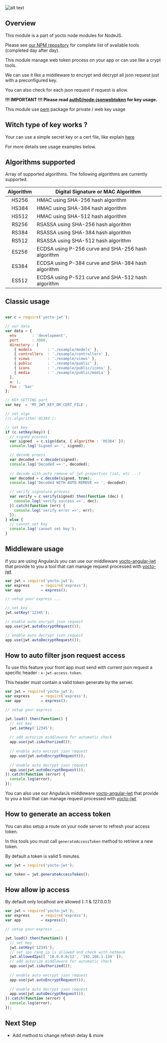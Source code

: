 ![alt text](https://david-dm.org/yoctore/yocto-jwt.svg "Dependencies Status")

## Overview

This module is a part of yocto node modules for NodeJS.

Please see [our NPM repository](https://www.npmjs.com/~yocto) for complete list of available tools (completed day after day).

This module manage web token process on your app or can use like a crypt tools.

We can use it like a middleware to encrypt and decrypt all json request just with a preconfigured key.

You can also check for each json request if request is allow.

**!!! IMPORTANT !!! Please read [auth0/node-jsonwebtoken](https://github.com/auth0/node-jsonwebtoken) for key usage.**

This module use [pem](https://www.npmjs.com/package/pem) package for private / web key usage

## Witch type of key works ?

Your can use a simple secret key or a cert file, like explain [here](https://github.com/auth0/node-jsonwebtoken#jwtsignpayload-secretorprivatekey-options) 

For more details see usage examples below.

## Algorithms supported

Array of supported algorithms. The following algorithms are currently supported.

| Algorithm | Digital Signature or MAC Algorithm                 |
|:---------:|----------------------------------------------------|
|   HS256   | HMAC using SHA-256 hash algorithm                  |
|   HS384   | HMAC using SHA-384 hash algorithm                  |
|   HS512   | HMAC using SHA-512 hash algorithm                  |
|   RS256   | RSASSA using SHA-256 hash algorithm                |
|   RS384   | RSASSA using SHA-384 hash algorithm                |
|   RS512   | RSASSA using SHA-512 hash algorithm                |
|   ES256   | ECDSA using P-256 curve and SHA-256 hash algorithm |
|   ES384   | ECDSA using P-384 curve and SHA-384 hash algorithm |
|   ES512   | ECDSA using P-521 curve and SHA-512 hash algorithm |

## Classic usage

```javascript

var c = require('yocto-jwt');

// our data
var data = {
  env       : 'development',
  port      : 3000,
  directory : [
    { models       : './example/models' },
    { controllers  : './example/controllers' },
    { views        : './example/views' },
    { public       : './example/public' },
    { icons        : './example/public/icons' },
    { media        : './example/public/media' }
  ],
  a: 1,
  foo : 'bar'
};

// KEY SETTING part
var key  = 'MY_JWT_KEY_OR_CERT_FILE';

// set algo
//c.algorithm('HS384');

// set key
if (c.setKey(key)) {
  // signed process
  var signed  = c.sign(data, { algorithm : 'HS384' });
  console.log('Signed => ', signed);

  // decode proess
  var decoded = c.decode(signed);
  console.log('Decoded => ', decoded);
  
  // decode with auto remove of jwt properties (iat, etc ...)
  var decoded = c.decode(signed, true);
  console.log('Decoded WITH AUTO REMOVE => ', decoded);

  // verify signature process
  var verify = c.verify(signed).then(function (dec) {
    console.log('verify success =>', dec);
  }).catch(function (err) {
    console.log('verify error =>', err);
  });
} else {
  // cannot set key
  console.log('cannot set key');
}
```

## Middleware usage

If you are using AngularJs you can use our middleware [yocto-angular-jwt](https://gitlab.com/yocto-angular-services/yocto-angular-jwt.git)
that provide to you a tool that can manage request processed with [yocto-jwt](https://www.npmjs.com/package/yocto-jwt)

```javascript
var jwt = require('yocto-jwt');
var express     = require('express');
var app         = express();

// setup your express ...

// set key
jwt.setKey('12345');

// enable auto encrypt json request
app.use(jwt.autoEncryptRequest());

// enable auto decrypt json request
app.use(jwt.autoDecryptRequest());
```

## How to auto filter json request access

To use this feature your front app must send with current json request a specific header : `x-jwt-access-token`.

This header must contain a valid token generate by the server. 

```javascript
var jwt = require('yocto-jwt');
var express     = require('express');
var app         = express();

// setup your express ...

jwt.load().then(function() {
  // set key
  jwt.setKey('12345');
  
  // add autorize middleware for automatic check
  app.use(jwt.isAuthorized());
  
  // enable auto encrypt json request
  app.use(jwt.autoEncryptRequest());
  
  // enable auto decrypt json request
  app.use(jwt.autoDecryptRequest());
}).catch(function (error) {
  console.log(error);
});
```

You can also use our AngularJs middleware [yocto-angular-jwt](https://gitlab.com/yocto-angular-services/yocto-angular-jwt.git)
that provide to you a tool that can manage request processed with [yocto-jwt](https://www.npmjs.com/package/yocto-jwt)

## How to generate an access token

You can also setup a route on your node server to refresh your access token.

In this tools you must call `generateAccessToken` method to retrieve a new token.

By default a token is valid 5 minutes.

```javascript
var jwt = require('yocto-jwt');

var token = jwt.generateAccessToken();
```

## How allow ip access

By default only localhost are allowed (::1 & 127.0.0.1)

```javascript
var jwt = require('yocto-jwt');
var express     = require('express');
var app         = express();

// setup your express ...

jwt.load().then(function() {
  // set key
  jwt.setKey('12345');
  // set ips rang ip is allowed and check with netmask
  jwt.allowedIps([ '10.0.0.0/12', '192.168.1.134' ]);
  // add autorize middleware for automatic check
  app.use(jwt.isAuthorized());
  
  // enable auto encrypt json request
  app.use(jwt.autoEncryptRequest());
  
  // enable auto decrypt json request
  app.use(jwt.autoDecryptRequest());
}).catch(function (error) {
  console.log(error);
});
```

## Next Step

- Add method to change refresh delay & more
